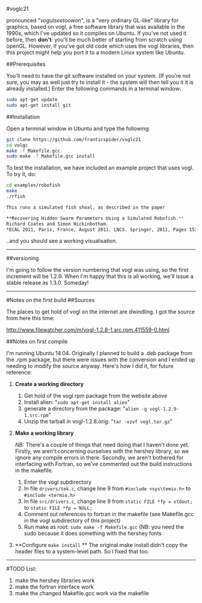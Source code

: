 #voglc21

pronounced "*vogulseetoowon*", is a "very ordinary GL-like" library for graphics, based on vogl, a free software library that was available in the 1990s, which I've updated so it compiles on Ubuntu. If you've not used it before, then **don't**: you'll be much better of starting from scratch using openGL. However, if you've got old code which uses the vogl libraries, then this project might help you port it to a modern Linux system like Ubuntu.

##Prerequisites

You'll need to have the git software installed on your system. (If you're not sure, you may as well just try to install it - the system will then tell you it it is already installed.) Enter the following commands in a terminal window:

~~~bash
sudo apt-get update
sudo apt-get install git
~~~


##Installation

Open a terminal window in Ubuntu and type the following:

~~~bash
git clone https://github.com/franticspider/voglc21
cd volgc
make -f Makefile.gcc
sudo make -f Makefile.gcc install
~~~
To test the installation, we have included an example project that uses vogl. To try it, do:

~~~bash 
cd examples/robofish
make
./rfish

This runs a simulated fish shoal, as described in the paper 

**Recovering Hidden Swarm Parameters Using a Simulated Robofish.**
Richard Coates and Simon Hickinbotham.
*ECAL 2011, Paris, France, August 2011. LNCS. Springer, 2011, Pages 153-160*


~~~

..and you should see a working visualisation. 



---

##versioning

I'm going to follow the version numbering that vogl was using, so the first increment will be 1.2.9. When I'm happy that this is all working, we'll issue a stable release as 1.3.0. Someday!

---
#Notes on the first build
##Sources

The places to get hold of vogl on the internet are dwindling. I got the source from here this time: 

http://www.filewatcher.com/m/vogl-1.2.8-1.src.rpm.411559-0.html

##Notes on first compile

I'm running Ubuntu 14.04. Originally I planned to build a .deb package from the .rpm package, but there were issues with the conversion and I ended up needing to modify the source anyway. Here's how I did it, for future reference:

1. **Create a working directory**

    1. Get hold of the vogl rpm package from the website above
    2. Install alien: 
    "``sudo apt-get install alien``"
    3. generate a directory from the package: 
    "``alien -g vogl-1.2.9-1.src.rpm``"
    4. Unzip the tarball in vogl-1.2.8.orig: 
    "``tar -xzvf vogl.tar.gz``"

2. **Make a working library**

    *NB:* There's a couple of things that need doing that I haven't done yet. Firstly, we aren't concerning ourselves with the hershey library, so we ignore any compile errors in there. Secondly, we aren't bothered for interfacing with Fortran, so we've commented out the build instructions in the makefile. 

    1. Enter the vogl subdirectory
    2. In file ``drivers/tek.c``, change line 9 from ``#include <sys\temio.h>`` to ``#include <termio.h>`` 
    3. In file ``src/drivers.c``, change line 9 from ``static FILE *fp = stdout;`` to ``static FILE *fp = NULL;`` 
    4. Comment out references to fortran in the makefile (see Makefile.gcc in the vogl subdirectory of this project)
    3. Run make as root: ``sudo make -f Makefile.gcc`` (NB: you need the sudo because it does something with the hershey fonts
    
3. **Configure ``make install`` **
    The original make install didn't copy the header files to a system-level path. So I fixed that too.
    
---
#TODO List:

1. make the hershey libraries work
2. make the fortran interface work
3. make the changed Makefile.gcc work via the makefile










